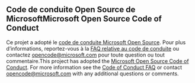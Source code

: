 ## <a name="microsoft-open-source-code-of-conduct"></a><span data-ttu-id="fc7d1-101">Code de conduite Open Source de Microsoft</span><span class="sxs-lookup"><span data-stu-id="fc7d1-101">Microsoft Open Source Code of Conduct</span></span>
<span data-ttu-id="fc7d1-p101">Ce projet a adopté le [code de conduite Microsoft Open Source](https://opensource.microsoft.com/codeofconduct/). Pour plus d’informations, reportez-vous à la [FAQ relative au code de conduite](https://opensource.microsoft.com/codeofconduct/faq/) ou contactez [opencode@microsoft.com](mailto:opencode@microsoft.com) pour toute question ou tout commentaire.</span><span class="sxs-lookup"><span data-stu-id="fc7d1-p101">This project has adopted the [Microsoft Open Source Code of Conduct](https://opensource.microsoft.com/codeofconduct/). For more information see the [Code of Conduct FAQ](https://opensource.microsoft.com/codeofconduct/faq/) or contact [opencode@microsoft.com](mailto:opencode@microsoft.com) with any additional questions or comments.</span></span>